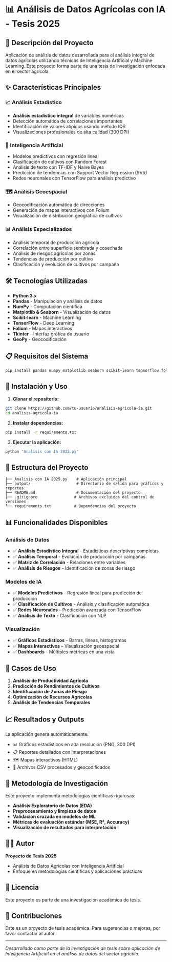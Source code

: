 # 📊 Análisis de Datos Agrícolas con IA - Tesis 2025

## 🌾 Descripción del Proyecto

Aplicación de análisis de datos desarrollada para el análisis integral de datos agrícolas utilizando técnicas de Inteligencia Artificial y Machine Learning. Este proyecto forma parte de una tesis de investigación enfocada en el sector agrícola.

## ✨ Características Principales

### 📈 Análisis Estadístico
- **Análisis estadístico integral** de variables numéricas
- Detección automática de correlaciones importantes
- Identificación de valores atípicos usando método IQR
- Visualizaciones profesionales de alta calidad (300 DPI)

### 🤖 Inteligencia Artificial
- Modelos predictivos con regresión lineal
- Clasificación de cultivos con Random Forest
- Análisis de texto con TF-IDF y Naive Bayes
- Predicción de tendencias con Support Vector Regression (SVR)
- Redes neuronales con TensorFlow para análisis predictivo

### 🗺️ Análisis Geoespacial
- Geocodificación automática de direcciones
- Generación de mapas interactivos con Folium
- Visualización de distribución geográfica de cultivos

### 📊 Análisis Especializados
- Análisis temporal de producción agrícola
- Correlación entre superficie sembrada y cosechada
- Análisis de riesgos agrícolas por zonas
- Tendencias de producción por cultivo
- Clasificación y evolución de cultivos por campaña

## 🛠️ Tecnologías Utilizadas

- **Python 3.x**
- **Pandas** - Manipulación y análisis de datos
- **NumPy** - Computación científica
- **Matplotlib & Seaborn** - Visualización de datos
- **Scikit-learn** - Machine Learning
- **TensorFlow** - Deep Learning
- **Folium** - Mapas interactivos
- **Tkinter** - Interfaz gráfica de usuario
- **GeoPy** - Geocodificación

## 📋 Requisitos del Sistema

```bash
pip install pandas numpy matplotlib seaborn scikit-learn tensorflow folium geopy tkinter
```

## 🚀 Instalación y Uso

1. **Clonar el repositorio:**
```bash
git clone https://github.com/tu-usuario/analisis-agricola-ia.git
cd analisis-agricola-ia
```

2. **Instalar dependencias:**
```bash
pip install -r requirements.txt
```

3. **Ejecutar la aplicación:**
```bash
python "Analisis con IA 2025.py"
```

## 📁 Estructura del Proyecto

```
├── Analisis con IA 2025.py    # Aplicación principal
├── output/                    # Directorio de salida para gráficos y reportes
├── README.md                  # Documentación del proyecto
├── .gitignore                # Archivos excluidos del control de versiones
└── requirements.txt          # Dependencias del proyecto
```

## 📊 Funcionalidades Disponibles

### Análisis de Datos
- ✅ **Análisis Estadístico Integral** - Estadísticas descriptivas completas
- ✅ **Análisis Temporal** - Evolución de producción por campañas
- ✅ **Matriz de Correlación** - Relaciones entre variables
- ✅ **Análisis de Riesgos** - Identificación de zonas de riesgo

### Modelos de IA
- ✅ **Modelos Predictivos** - Regresión lineal para predicción de producción
- ✅ **Clasificación de Cultivos** - Análisis y clasificación automática
- ✅ **Redes Neuronales** - Predicción avanzada con TensorFlow
- ✅ **Análisis de Texto** - Clasificación con NLP

### Visualización
- ✅ **Gráficos Estadísticos** - Barras, líneas, histogramas
- ✅ **Mapas Interactivos** - Visualización geoespacial
- ✅ **Dashboards** - Múltiples métricas en una vista

## 🎯 Casos de Uso

1. **Análisis de Productividad Agrícola**
2. **Predicción de Rendimientos de Cultivos**
3. **Identificación de Zonas de Riesgo**
4. **Optimización de Recursos Agrícolas**
5. **Análisis de Tendencias Temporales**

## 📈 Resultados y Outputs

La aplicación genera automáticamente:
- 📊 Gráficos estadísticos en alta resolución (PNG, 300 DPI)
- 📋 Reportes detallados con interpretaciones
- 🗺️ Mapas interactivos (HTML)
- 📄 Archivos CSV procesados y geocodificados

## 🔬 Metodología de Investigación

Este proyecto implementa metodologías científicas rigurosas:
- **Análisis Exploratorio de Datos (EDA)**
- **Preprocesamiento y limpieza de datos**
- **Validación cruzada en modelos de ML**
- **Métricas de evaluación estándar (MSE, R², Accuracy)**
- **Visualización de resultados para interpretación**

## 👨‍💻 Autor

**Proyecto de Tesis 2025**
- Análisis de Datos Agrícolas con Inteligencia Artificial
- Enfoque en metodologías científicas y aplicaciones prácticas

## 📄 Licencia

Este proyecto es parte de una investigación académica de tesis.

## 🤝 Contribuciones

Este es un proyecto de tesis académica. Para sugerencias o mejoras, por favor contactar al autor.

---

*Desarrollado como parte de la investigación de tesis sobre aplicación de Inteligencia Artificial en el análisis de datos del sector agrícola.*